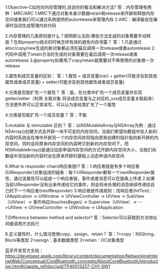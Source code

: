 1.Objective-C如何对内存管理的,说说你的看法和解决方法?
答：内存管理有两种：MRC/ARC 1.MRC下通过对象本身计数器retain和release来开辟和释放内存空间或者我们可以通过系统提供的autorelease来管理内存  2.ARC：编译器会在编译时自动生成管理内存代码

2.内存管理的几条原则是什么？按照默认法则.哪些方法生成的对象需要手动释放？在和property结合的时候怎样有效的避免内存泄露？
答：1.凡是通过alloc/copy/new生成的新对象都必须在最后调用一次release或者autorelease
2.代码中调用了retain方法的生成的对象需要在最后调用一次release或者autorelease
3.@property如果用了copy/retain就需要对不再使用的对象做一次release

3.属性和成员变量的区别：
答：1.属性 = 成员变量(var) + getter(可能涉及到其他属性或者成员变量) + setter(可能涉及到其他属性或者成员变量)

4.分类是否能扩充一个属性？
答：能，在分类中扩充一个成员变量并实现getter/setter（利用 关联对象 将该成员变量与之对应的_xxx成员变量关联起来）方法使外界可以正常读写，可以认为是给类扩充了一个属性

4.分类是否能扩充一个成员变量？
答：不能

5.mutable 与 immutable 区别？
答：以NSMutableArray与NSArray为例：通过NSArray()创建方式会开辟一块不可变的内存空间，当我们希望向数组中加入新的内容时系统会在堆中开辟另一个内存空间并将指向原来创建的指针指向新开辟的内存空间，同时会将原来内存空间的内容拷贝到新的内存空间下，而NSMutableArray()是通过动态申请内存空间的方式开辟内存空间大小，当我们向数组中添加新的内容时会在原来开辟的基础上动态申请内存空间

6.What is responder chain(响应者链)?
答：1.响应者链是有多个响应者(UIResponder)对象组成的链条：每个UIResponder都有一个nextResponder属性，通过该属性可以组成一个响应者链，事件或者消息可以在链条上传递
2.如果当前UIResponder没有出来传递给它的事件，则会将未处理的消息继续传递给自己的下一个响应者(nextResponder)
3.响应者链传递规则：找响应者(hitTest)：UIApplication -> UIWindow -> UIViewController -> UIView -> SubView（UIView）-> 事件响应(touchesBegan) -> Superview（UIView）->···->UIView -> UIViewController -> UIWindow -> UIApplication

7.Difference between method and selector?
答：Selector可以获取到方法地址间接调用方法执行

8.定义属性时，什么情况使用copy、assign、retain？
答：1>copy：NSString、Block等类型
2>assign：基本数据类型
3>retain：OC对象类型

蓝牙开发官方文档：https://developer.apple.com/library/content/documentation/NetworkingInternetWeb/Conceptual/CoreBluetooth_concepts/AboutCoreBluetooth/Introduction.html#//apple_ref/doc/uid/TP40013257-CH1-SW1
